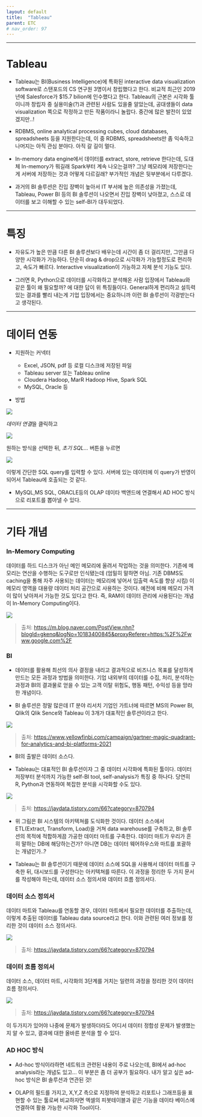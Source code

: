```yaml
---
layout: default
title:  "Tableau"
parent: ETC
# nav_order: 97
---
```



***

# Tableau

* Tableau는 BI(Business Intelligence)에 특화된 interactive data visualization software로 스탠포드의 CS 연구원 3명이서 창립했다고 한다. 비교적 최근인 2019년에 Salesforce가 $15.7 bilion에 인수했다고 한다. Tableau의 근본은 시각화 툴이니까 창립자 중 실용미술(?)과 관련된 사람도 있을줄 알았는데, 공대생들이 data visualization 쪽으로 작정하고 만든 작품이라니 놀랍다. 중간에 많은 발전이 있었겠지만..!

* RDBMS, online analytical processing cubes, cloud databases, spreadsheets 등을 지원한다는데, 이 중 RDBMS, spreadsheets만 좀 익숙하고 나머지는 아직 관심 분야다. 아직 갈 길이 멀다. 

* In-memory data engine에서 데이터를 extract, store, retrieve 한다는데, 도대체 In-memory가 뭐길래 Spark부터 계속 나오는걸까? 그냥 메모리에 저장한다는게 서버에 저장하는 것과 어떻게 다르길래? 부가적인 개념은 뒷부분에서 다루겠다.

* 과거의 BI 솔루션은 진입 장벽이 높아서 IT 부서에 높은 의존성을 가졌는데, Tableau, Power BI 등의 BI 솔루션이 나오면서 진입 장벽이 낮아졌고, 스스로 데이터를 보고 이해할 수 있는 self-BI가 대두되었다.


***

# 특징

* 자유도가 높은 만큼 다른 BI 솔루션보다 배우는데 시간이 좀 더 걸리지만, 그만큼 다양한 시각화가 가능하다. 단순히 drag & drop으로 시각화가 가능할정도로 편리하고, 속도가 빠르다. Interactive visualization이 가능하고 자체 분석 기능도 있다.

* 그러면 R, Python으로 데이터를 시각화하고 분석해온 사람 입장에서 Tableau와 같은 툴이 왜 필요할까? 에 대한 답이 위 특징들이다. General하게 편리하고 설득력있는 결과를 빨리 내는게 기업 입장에서는 중요하니까 이런 BI 솔루션이 각광받는다고 생각된다. 



***

# 데이터 연동

* 지원하는 커넥터
    * Excel, JSON, pdf 등 로컬 디스크에 저장된 파일
    * Tableau server 또는 Tableau online
    * Cloudera Hadoop, MarR Hadoop Hive, Spark SQL
    * MySQL, Oracle 등

* 방법

![](https://s-seo.github.io/assets/images/post_tableau_6.PNG) 

*데이터 연결*을 클릭하고

![](https://s-seo.github.io/assets/images/post_tableau_7.PNG) 

원하는 방식을 선택한 뒤, *초기 SQL...* 버튼을 누르면

![](https://s-seo.github.io/assets/images/post_tableau_9.PNG) 

이렇게 간단한 SQL query를 입력할 수 있다. 서버에 있는 데이터에 이 query가 반영이 되어서 Tableau에 호출되는 것 같다.

* MySQL,MS SQL, ORACLE등의 OLAP 데이타 백앤드에 연결해서 AD HOC 방식으로 리포트를 뽑아낼 수 있다.





***
# 기타 개념

### In-Memory Computing

데이터를 하드 디스크가 아닌 메인 메모리에 올려서 작업하는 것을 의미한다. 기존에 메모리는 연산을 수행하는 도구로만 인식됐는데 (엄밀히 말하면 아님. 기존 DBMS도 caching을 통해 자주 사용되는 데이터는 메모리에 넣어서 입출력 속도를 향상 시킴) 이 메모리 영역을 대용량 데이터 처리 공간으로 사용하는 것이다. 예전에 비해 메모리 가격이 많이 낮아져서 가능한 것도 있다고 한다. 즉, RAM이 데이터 관리에 사용된다는 개념이 In-Memory Computing이다. 

![](https://s-seo.github.io/assets/images/post_tableau_1.PNG) 
> 출처: <https://m.blog.naver.com/PostView.nhn?blogId=gkenq&logNo=10183400845&proxyReferer=https:%2F%2Fwww.google.com%2F>


### BI

* 데이터를 활용해 최선의 의사 결정을 내리고 결과적으로 비즈니스 목표를 달성하게 만드는 모든 과정과 방법을 의미한다. 기업 내외부의 데이터를 수집, 처리, 분석하는 과정과 BI의 결과물로 얻을 수 있는 고객 이탈 위험도, 행동 패턴, 수익성 등을 망라한 개념이다.

* BI 솔루션은 정말 많은데 IT 분야 리서치 기업인 가트너에 따르면 MS의 Power BI, Qlik의 Qlik Sence와 Tableau 이 3개가 대표적인 솔루션이라고 한다. 

![](https://s-seo.github.io/assets/images/post_tableau_2.PNG) 
> 출처: <https://www.yellowfinbi.com/campaign/gartner-magic-quadrant-for-analytics-and-bi-platforms-2021>

* BI의 출발은 데이터 소스다. 

* Tableau는 대표적인 BI 솔루션이자 그 중 데이터 시각화에 특화된 툴이다. 데이터 저장부터 분석까지 가능한 self-BI tool, self-analysis가 특징 중 하나다. 당연히 R, Python과 연동하여 복잡한 분석을 시각화할 수도 있다.

![](https://s-seo.github.io/assets/images/post_tableau_3.PNG) 
> 출처: <https://jaydata.tistory.com/66?category=870794>

* 위 그림은 BI 시스템의 아키텍쳐를 도식화한 것이다. 데이터 소스에서 ETL(Extract, Transform, Load)을 거쳐 data warehouse를 구축하고, BI 솔루션의 목적에 적합하게끔 가공한 데이터 마트를 구축한다. 데이터 마트가 우리가 흔히 말하는 DB에 해당하는건가? 아니면 DB는 데이터 웨어하우스와 마트를 포괄하는 개념인가..?

* Tableau는 BI 솔루션이기 때문에 데이터 소스에 SQL을 사용해서 데이터 마트를 구축한 뒤, 대시보드를 구성한다는 아키텍쳐를 따른다. 이 과정을 정리한 두 가지 문서를 작성해야 하는데, 데이터 소스 정의서와 데이터 흐름 정의서다. 

### 데이터 소스 정의서
데이터 마트와 Tableau를 연동할 경우, 데이터 마트에서 필요한 데이터를 추출하는데, 이렇게 추출된 데이터를 Tableau data source라고 한다. 이와 관련된 여러 정보를 정리한 것이 데이터 소스 정의서다.

![](https://s-seo.github.io/assets/images/post_tableau_5.PNG) 
> 출처: <https://jaydata.tistory.com/66?category=870794>

### 데이터 흐름 정의서
데이터 소스, 데이터 마트, 시각화의 3단계를 거치는 일련의 과정을 정리한 것이 데이터 흐름 정의서다. 

![](https://s-seo.github.io/assets/images/post_tableau_4.PNG) 
> 출처: <https://jaydata.tistory.com/66?category=870794>

이 두가지가 있어야 나중에 문제가 발생하더라도 어디서 데이터 정합성 문제가 발생했는지 알 수 있고, 결과에 대한 올바른 분석을 할 수 있다.




### AD HOC 방식

* Ad-hoc 방식이라하면 네트워크 관련된 내용이 주로 나오는데, BI에서 ad-hoc analysis라는 개념도 있고... 이 부분은 좀 더 공부가 필요하다. 내가 알고 싶은 ad-hoc 방식은 BI 솔루션과 연관된 것!

* OLAP의 필드를 가지고, X,Y,Z 측으로 지정하여 분석하고 리포트나 그래프등을 표현할 수 있는 툴로써 비교하자면 엑셀의 피봇테이블과 같은 기능을 데이타 베이스에 연결하여 활용 가능한 시각화 Tool이다.




